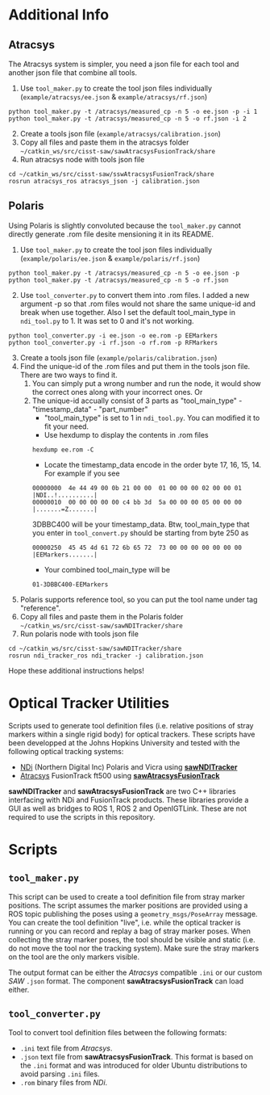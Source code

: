 # Additional Info

## Atracsys
The Atracsys system is simpler, you need a json file for each tool and another json file that combine all tools. 
1. Use `tool_maker.py` to create the tool json files individually (`example/atracsys/ee.json` & `example/atracsys/rf.json`)
```
python tool_maker.py -t /atracsys/measured_cp -n 5 -o ee.json -p -i 1
python tool_maker.py -t /atracsys/measured_cp -n 5 -o rf.json -i 2
```
2. Create a tools json file (`example/atracsys/calibration.json`)
3. Copy all files and paste them in the atracsys folder `~/catkin_ws/src/cisst-saw/sawAtracsysFusionTrack/share`
4. Run atracsys node with tools json file
```
cd ~/catkin_ws/src/cisst-saw/sswAtracsysFusionTrack/share
rosrun atracsys_ros atracsys_json -j calibration.json
```

## Polaris
Using Polaris is slightly convoluted because the `tool_maker.py` cannot directly generate .rom file desite mensioning it in its README.
1. Use `tool_maker.py` to create the tool json files individually (`example/polaris/ee.json` & `example/polaris/rf.json`)
```
python tool_maker.py -t /atracsys/measured_cp -n 5 -o ee.json -p
python tool_maker.py -t /atracsys/measured_cp -n 5 -o rf.json
```
2. Use `tool_converter.py` to convert them into .rom files. I added a new argument -p so that .rom files would not share the same unique-id and break when use together. Also I set the default tool_main_type in `ndi_tool.py` to 1. It was set to 0 and it's not working.
```
python tool_converter.py -i ee.json -o ee.rom -p EEMarkers
python tool_converter.py -i rf.json -o rf.rom -p RFMarkers
```
3. Create a tools json file (`example/polaris/calibration.json`)
4. Find the unique-id of the .rom files and put them in the tools json file. There are two ways to find it.
    1. You can simply put a wrong number and run the node, it would show the correct ones along with your incorrect ones. Or
    2. The unique-id accually consist of 3 parts as "tool_main_type" - "timestamp_data" - "part_number"
        - "tool_main_type" is set to 1 in `ndi_tool.py`. You can modified it to fit your need.
        - Use hexdump to display the contents in .rom files
        ```
        hexdump ee.rom -C
        ```
        - Locate the timestamp_data encode in the order byte 17, 16, 15, 14. For example if you see
        ```
        00000000  4e 44 49 00 0b 21 00 00  01 00 00 00 02 00 00 01  |NDI..!..........|
        00000010  00 00 00 00 00 c4 bb 3d  5a 00 00 00 05 00 00 00  |.......=Z.......|
        ```
        3DBBC400 will be your timestamp_data. Btw, tool_main_type that you enter in `tool_convert.py` should be starting from byte 250 as
        ```
        00000250  45 45 4d 61 72 6b 65 72  73 00 00 00 00 00 00 00  |EEMarkers.......|
        ```
        - Your combined tool_main_type will be
        ```
        01-3DBBC400-EEMarkers
        ```
5. Polaris supports reference tool, so you can put the tool name under tag "reference".
6. Copy all files and paste them in the Polaris folder `~/catkin_ws/src/cisst-saw/sawNDITracker/share`
7. Run polaris node with tools json file
```
cd ~/catkin_ws/src/cisst-saw/sawNDITracker/share
rosrun ndi_tracker_ros ndi_tracker -j calibration.json
```

Hope these additional instructions helps!


# Optical Tracker Utilities

Scripts used to generate tool definition files (i.e. relative positions of stray markers within a single rigid body) for optical trackers.  These scripts have been developped at the Johns Hopkins University and tested with the following optical tracking systems:
* [NDi](https://www.ndigital.com) (Northern Digital Inc) Polaris and Vicra using [**sawNDITracker**](https://github.com/jhu-saw/sawNDITracker)
* [Atracsys](https://www.atracsys-measurement.com) FusionTrack ft500 using [**sawAtracsysFusionTrack**](https://github.com/jhu-saw/sawAtracsysFusionTrack)

**sawNDITracker** and **sawAtracsysFusionTrack** are two C++ libraries interfacing with NDi and FusionTrack products.  These libraries provide a GUI as well as bridges to ROS 1, ROS 2 and OpenIGTLink.  These are not required to use the scripts in this repository.

# Scripts

## `tool_maker.py`

This script can be used to create a tool definition file from stray marker positions.  The script assumes the marker positions are provided using a ROS topic publishing the poses using a `geometry_msgs/PoseArray` message.  You can create the tool definition "live", i.e. while the optical tracker is running or you can record and replay a bag of stray marker poses.  When collecting the stray marker poses, the tool should be visible and static (i.e. do not move the tool nor the tracking system).  Make sure the stray markers on the tool are the only markers visible. 

The output format can be either the _Atracsys_ compatible `.ini` or our custom _SAW_ `.json` format.  The component **sawAtracsysFusionTrack** can load either. 

## `tool_converter.py`

Tool to convert tool definition files between the following formats:
* `.ini` text file from _Atracsys_.
* `.json` text file from **sawAtracsysFusionTrack**.  This format is based on the `.ini` format and was introduced for older Ubuntu distributions to avoid parsing `.ini` files.
* `.rom` binary files from _NDi_.
